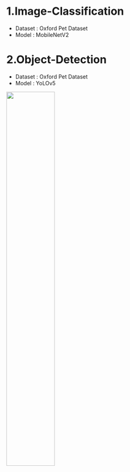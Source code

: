 # 1.Image-Classification 
* Dataset : Oxford Pet Dataset
* Model : MobileNetV2

# 2.Object-Detection
* Dataset : Oxford Pet Dataset
* Model : YoLOv5
<img src = "https://user-images.githubusercontent.com/71329051/122320767-be818700-cf5d-11eb-848f-d91ad7722538.gif" width="50%" height="50%">
